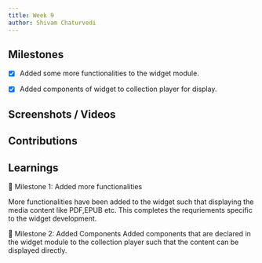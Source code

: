 ```yaml
---
title: Week 9
author: Shivam Chaturvedi
---
```


## Milestones
- [x] Added some more functionalities to the widget module.
- [x] Added components of widget to collection player for display.


## Screenshots / Videos 

## Contributions


## Learnings

🎯 Milestone 1: Added more functionalities

More functionalities have been added to the widget such that displaying the media content like PDF,EPUB etc. This completes the requriements specific to the widget development.

🎯 Milestone 2: Added Components
Added components that are declared in the widget module to the collection player such that the content can be displayed directly.